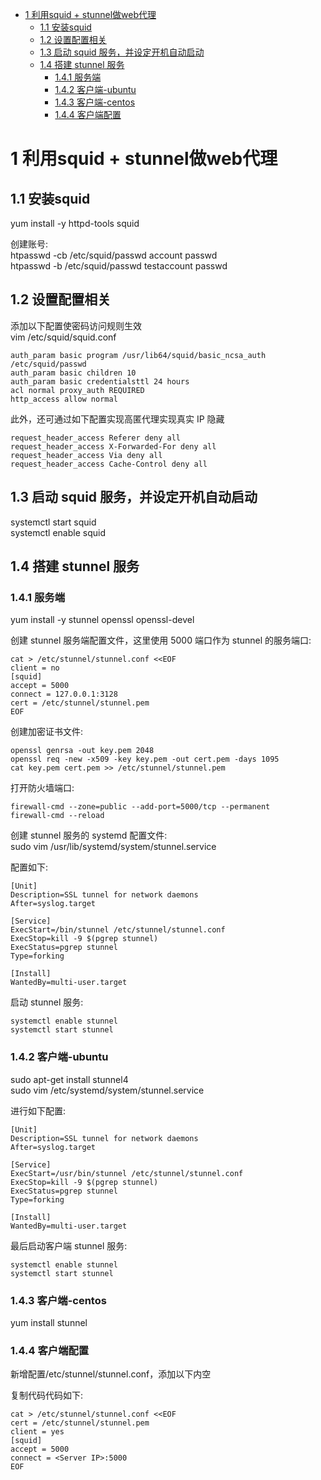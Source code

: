 <!-- TOC depthFrom:1 depthTo:6 withLinks:1 updateOnSave:1 orderedList:0 -->

- [1 利用squid + stunnel做web代理](#1-利用squid-stunnel做web代理)
	- [1.1 安装squid](#11-安装squid)
	- [1.2 设置配置相关](#12-设置配置相关)
	- [1.3 启动 squid 服务，并设定开机自动启动](#13-启动-squid-服务并设定开机自动启动)
	- [1.4 搭建 stunnel 服务](#14-搭建-stunnel-服务)
		- [1.4.1 服务端](#141-服务端)
		- [1.4.2 客户端-ubuntu](#142-客户端-ubuntu)
		- [1.4.3 客户端-centos](#143-客户端-centos)
		- [1.4.4 客户端配置](#144-客户端配置)

<!-- /TOC -->


# 1 利用squid + stunnel做web代理
## 1.1 安装squid
yum install -y httpd-tools squid  

创建账号:  
htpasswd -cb /etc/squid/passwd account passwd  
htpasswd -b /etc/squid/passwd testaccount passwd  

## 1.2 设置配置相关

添加以下配置使密码访问规则生效   
vim /etc/squid/squid.conf  
```
auth_param basic program /usr/lib64/squid/basic_ncsa_auth /etc/squid/passwd
auth_param basic children 10
auth_param basic credentialsttl 24 hours
acl normal proxy_auth REQUIRED
http_access allow normal
```
此外，还可通过如下配置实现高匿代理实现真实 IP 隐藏
```
request_header_access Referer deny all
request_header_access X-Forwarded-For deny all
request_header_access Via deny all
request_header_access Cache-Control deny all
```

## 1.3 启动 squid 服务，并设定开机自动启动
systemctl start squid  
systemctl enable squid

## 1.4 搭建 stunnel 服务
### 1.4.1 服务端  
yum install -y stunnel openssl openssl-devel

创建 stunnel 服务端配置文件，这里使用 5000 端口作为 stunnel 的服务端口:   
```
cat > /etc/stunnel/stunnel.conf <<EOF
client = no
[squid]
accept = 5000
connect = 127.0.0.1:3128
cert = /etc/stunnel/stunnel.pem
EOF
```

创建加密证书文件:
```
openssl genrsa -out key.pem 2048
openssl req -new -x509 -key key.pem -out cert.pem -days 1095
cat key.pem cert.pem >> /etc/stunnel/stunnel.pem
```
打开防火墙端口:
```
firewall-cmd --zone=public --add-port=5000/tcp --permanent
firewall-cmd --reload
```

创建 stunnel 服务的 systemd 配置文件:  
sudo vim /usr/lib/systemd/system/stunnel.service

配置如下:
```
[Unit]
Description=SSL tunnel for network daemons
After=syslog.target

[Service]
ExecStart=/bin/stunnel /etc/stunnel/stunnel.conf
ExecStop=kill -9 $(pgrep stunnel)
ExecStatus=pgrep stunnel
Type=forking

[Install]
WantedBy=multi-user.target
```

启动 stunnel 服务:  
```
systemctl enable stunnel   
systemctl start stunnel  
```

### 1.4.2 客户端-ubuntu
sudo apt-get install stunnel4   
sudo vim /etc/systemd/system/stunnel.service  

进行如下配置:
```
[Unit]
Description=SSL tunnel for network daemons
After=syslog.target

[Service]
ExecStart=/usr/bin/stunnel /etc/stunnel/stunnel.conf
ExecStop=kill -9 $(pgrep stunnel)
ExecStatus=pgrep stunnel
Type=forking

[Install]
WantedBy=multi-user.target
```
最后启动客户端 stunnel 服务:
```
systemctl enable stunnel
systemctl start stunnel
```

### 1.4.3 客户端-centos
yum install stunnel

### 1.4.4 客户端配置
新增配置/etc/stunnel/stunnel.conf，添加以下内空  

复制代码代码如下:  
```
cat > /etc/stunnel/stunnel.conf <<EOF
cert = /etc/stunnel/stunnel.pem
client = yes
[squid]
accept = 5000
connect = <Server IP>:5000
EOF
```
